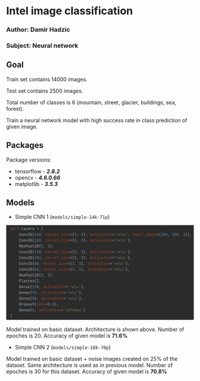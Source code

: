 # Intel image classification

### Author: Damir Hadzic  

### Subject: Neural network

## Goal

Train set contains 14000 images.  

Test set contains 2500 images.  

Total number of classes is 6 (mountain, street, glacier, buildings, sea, forest).  

Train a neural network model with high success rate in class prediction of given image.  

## Packages

Package versions:  
* tensorflow - __*2.8.2*__  
* opencv - __*4.6.0.66*__  
* matplotlib - __*3.5.3*__

## Models

* Simple CNN 1 (`models/simple-14k-71p`)

![Architecture](./assets/simple.png)

Model trained on basic dataset. Architecture is shown above. Number of epoches is 20. Accuracy of given model is **71.6%**

* Simple CNN 2 (`models/simple-18k-70p`)

Model trained on basic dataset + noise images created on 25% of the dataset. Same architecture is used as in previous model. Number of epoches is 30 for this dataset. Accuracy of given model is **70.8%**
